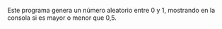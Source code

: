 Este programa genera un número aleatorio entre 0 y 1, mostrando en la consola si es mayor o menor que 0,5.
